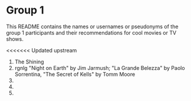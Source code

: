 # Group 1

This README contains the names or usernames or pseudonyms of the group 1 participants and their recommendations for cool movies or TV shows.

<<<<<<< Updated upstream
1. The Shining
2. rgnlg
"Night on Earth" by Jim Jarmush; "La Grande Belezza" by Paolo Sorrentina, "The Secret of Kells" by Tomm Moore
3.  
4.  
5.  
 
